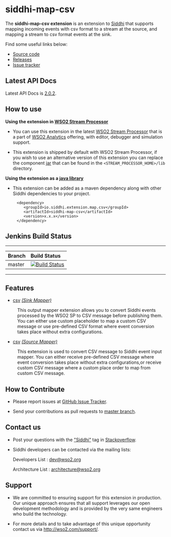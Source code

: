 # siddhi-map-csv

The **siddhi-map-csv extension** is an extension to <a target="_blank" href="https://wso2.github
.io/siddhi">Siddhi</a> that supports mapping incoming events with csv format to a stream at the source, and mapping a stream to csv format events at the sink.

Find some useful links below:

* <a target="_blank" href="https://github.com/wso2-extensions/siddhi-map-csv">Source code</a>
* <a target="_blank" href="https://github.com/wso2-extensions/siddhi-map-csv/releases">Releases</a>
* <a target="_blank" href="https://github.com/wso2-extensions/siddhi-map-csv/issues">Issue tracker</a>


## Latest API Docs 

Latest API Docs is <a target="_blank" href="https://wso2-extensions.github.io/siddhi-map-csv/api/2.0.2">2.0.2</a>.

## How to use 

**Using the extension in <a target="_blank" href="https://github.com/wso2/product-sp">WSO2 Stream Processor</a>**

* You can use this extension in the latest <a target="_blank" href="https://github.com/wso2/product-sp/releases">WSO2 Stream Processor</a> that is a part of <a target="_blank" href="http://wso2.com/analytics?utm_source=gitanalytics&utm_campaign=gitanalytics_Jul17">WSO2 Analytics</a> offering, with editor, debugger and simulation support. 

* This extension is shipped by default with WSO2 Stream Processor, if you wish to use an alternative version of this extension you can replace the component <a target="_blank" href="https://github.com/wso2-extensions/siddhi-map-csv/releases">jar</a> that can be found in the `<STREAM_PROCESSOR_HOME>/lib` directory.

**Using the extension as a <a target="_blank" href="https://wso2.github.io/siddhi/documentation/running-as-a-java-library">java library</a>**

* This extension can be added as a maven dependency along with other Siddhi dependencies to your project.

```
     <dependency>
        <groupId>io.siddhi.extension.map.csv</groupId>
        <artifactId>siddhi-map-csv</artifactId>
        <version>x.x.x</version>
     </dependency>
```

## Jenkins Build Status

---

|  Branch | Build Status |
| :------ |:------------ | 
| master  | [![Build Status](https://wso2.org/jenkins/view/All%20Builds/job/siddhi/job/siddhi-map-csv/badge/icon)](https://wso2.org/jenkins/view/All%20Builds/job/siddhi/job/siddhi-map-csv/) |

---

## Features

* <a target="_blank" href="https://wso2-extensions.github.io/siddhi-map-csv/api/2.0.2/#csv-sink-mapper">csv</a> *<a target="_blank" href="http://siddhi.io/documentation/siddhi-5.x/query-guide-5.x/#sink-mapper">(Sink Mapper)</a>*<br><div style="padding-left: 1em;"><p>This output mapper extension allows you to convert Siddhi events processed by the WSO2 SP to CSV message before publishing them. You can either use custom placeholder to map a custom CSV message or use pre-defined CSV format where event conversion takes place without extra configurations.</p></div>
* <a target="_blank" href="https://wso2-extensions.github.io/siddhi-map-csv/api/2.0.2/#csv-source-mapper">csv</a> *<a target="_blank" href="http://siddhi.io/documentation/siddhi-5.x/query-guide-5.x/#source-mapper">(Source Mapper)</a>*<br><div style="padding-left: 1em;"><p>This extension is used to convert CSV message to Siddhi event input mapper. You can either receive pre-defined CSV message where event conversion takes place without extra configurations,or receive custom CSV message where a custom place order to map from custom CSV message.</p></div>

## How to Contribute
 
  * Please report issues at <a target="_blank" href="https://github.com/wso2-extensions/siddhi-map-csv/issues">GitHub Issue Tracker</a>.
  
  * Send your contributions as pull requests to <a target="_blank" href="https://github.com/wso2-extensions/siddhi-map-csv/tree/master">master branch</a>. 
 
## Contact us 

 * Post your questions with the <a target="_blank" href="http://stackoverflow.com/search?q=siddhi">"Siddhi"</a> tag in <a target="_blank" href="http://stackoverflow.com/search?q=siddhi">Stackoverflow</a>. 
 
 * Siddhi developers can be contacted via the mailing lists:
 
    Developers List   : [dev@wso2.org](mailto:dev@wso2.org)
    
    Architecture List : [architecture@wso2.org](mailto:architecture@wso2.org)
 
## Support 

* We are committed to ensuring support for this extension in production. Our unique approach ensures that all support leverages our open development methodology and is provided by the very same engineers who build the technology. 

* For more details and to take advantage of this unique opportunity contact us via <a target="_blank" href="http://wso2.com/support?utm_source=gitanalytics&utm_campaign=gitanalytics_Jul17">http://wso2.com/support/</a>. 
